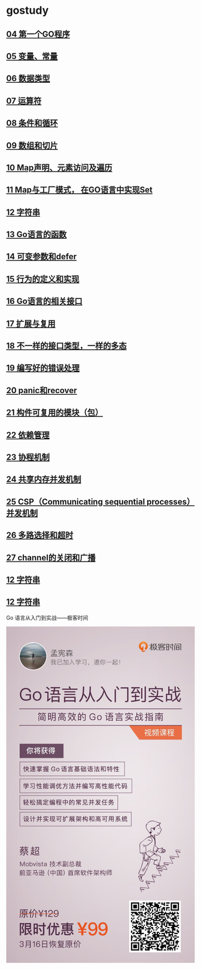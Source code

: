 # gostudy
## [04 第一个GO程序](src/ch1/README.md)
## [05 变量、常量](src/ch2/README.md)
## [06 数据类型](src/ch3/README.md)
## [07 运算符](src/ch4/README.md)
## [08 条件和循环](src/ch5/README.md)
## [09 数组和切片](src/ch6/README.md)
## [10 Map声明、元素访问及遍历](src/ch7/README.md)
## [11 Map与工厂模式， 在GO语言中实现Set](src/ch8/README.md)
## [12 字符串](src/ch9/README.md)
## [13 Go语言的函数](src/ch10/README.md)
## [14 可变参数和defer](src/ch10/README.md)
## [15 行为的定义和实现](src/ch11/README.md)
## [16 Go语言的相关接口](src/ch11/README.md)
## [17 扩展与复用](src/ch12/README.md)
## [18 不一样的接口类型，一样的多态](src/ch13/README.md)
## [19 编写好的错误处理](src/ch14/README.md)
## [20 panic和recover](src/ch14/README.md)
## [21 构件可复用的模块（包）](src/ch15/README.md)
## [22 依赖管理](src/ch15/README.md)
## [23 协程机制](src/ch16/README.md)
## [24 共享内存并发机制](src/ch17/README.md)
## [25 CSP（Communicating sequential processes）并发机制](src/ch18/README.md)
## [26 多路选择和超时](src/ch19/README.md)
## [27 channel的关闭和广播](src/ch20/README.md)
## [12 字符串](src/ch9/README.md)
## [12 字符串](src/ch9/README.md)

Go 语言从入门到实战——极客时间

![golang](image/golang.jpg)